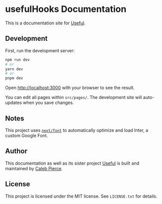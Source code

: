 # usefulHooks Documentation

This is a documentation site for [Useful](https://usefulhooks.com/).

## Development

First, run the development server:

```bash
npm run dev
# or
yarn dev
# or
pnpm dev
```

Open [http://localhost:3000](http://localhost:3000) with your browser to see the result.

You can edit all pages within `src/pages/`. The development site will auto-updates when you save changes.

## Notes

This project uses [`next/font`](https://nextjs.org/docs/basic-features/font-optimization) to automatically optimize and load Inter, a custom Google Font.

## Author

This documentation as well as its sister project [Useful](https://usefulhooks.com/) is built and maintained by [Caleb Pierce](https://calebpierce.dev/).

## License

This project is licensed under the MIT license. See `LICENSE.txt` for details.

